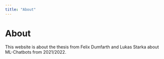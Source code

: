 ```yaml
---
title: "About"
---
```


# About

This website is about the thesis from Felix Dumfarth and Lukas Starka about ML-Chatbots from 2021/2022.